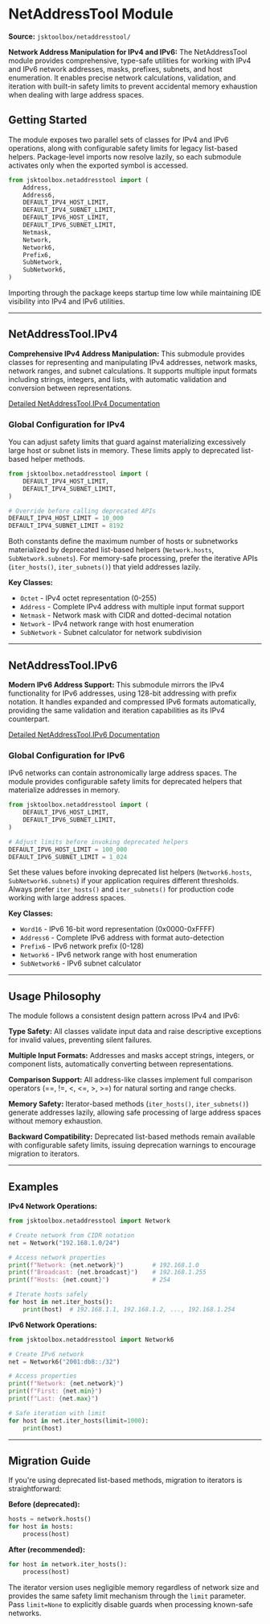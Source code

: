 # NetAddressTool Module

**Source:** `jsktoolbox/netaddresstool/`

**Network Address Manipulation for IPv4 and IPv6:**
The NetAddressTool module provides comprehensive, type-safe utilities for working with IPv4 and IPv6 network addresses, masks, prefixes, subnets, and host enumeration. It enables precise network calculations, validation, and iteration with built-in safety limits to prevent accidental memory exhaustion when dealing with large address spaces.

## Getting Started

The module exposes two parallel sets of classes for IPv4 and IPv6 operations, along with configurable safety limits for legacy list-based helpers. Package-level imports now resolve lazily, so each submodule activates only when the exported symbol is accessed.

```python
from jsktoolbox.netaddresstool import (
    Address,
    Address6,
    DEFAULT_IPV4_HOST_LIMIT,
    DEFAULT_IPV4_SUBNET_LIMIT,
    DEFAULT_IPV6_HOST_LIMIT,
    DEFAULT_IPV6_SUBNET_LIMIT,
    Netmask,
    Network,
    Network6,
    Prefix6,
    SubNetwork,
    SubNetwork6,
)
```

Importing through the package keeps startup time low while maintaining IDE visibility into IPv4 and IPv6 utilities.

---

## NetAddressTool.IPv4

**Comprehensive IPv4 Address Manipulation:**
This submodule provides classes for representing and manipulating IPv4 addresses, network masks, network ranges, and subnet calculations. It supports multiple input formats including strings, integers, and lists, with automatic validation and conversion between representations.

[Detailed NetAddressTool.IPv4 Documentation](https://github.com/Szumak75/JskToolBox/blob/master/docs/NetAddressTool4.md)

### Global Configuration for IPv4

You can adjust safety limits that guard against materializing excessively large host or subnet lists in memory. These limits apply to deprecated list-based helper methods.

```python
from jsktoolbox.netaddresstool import (
    DEFAULT_IPV4_HOST_LIMIT,
    DEFAULT_IPV4_SUBNET_LIMIT,
)

# Override before calling deprecated APIs
DEFAULT_IPV4_HOST_LIMIT = 10_000
DEFAULT_IPV4_SUBNET_LIMIT = 8192
```

Both constants define the maximum number of hosts or subnetworks materialized by deprecated list-based helpers (`Network.hosts`, `SubNetwork.subnets`). For memory-safe processing, prefer the iterative APIs (`iter_hosts()`, `iter_subnets()`) that yield addresses lazily.

**Key Classes:**

- `Octet` - IPv4 octet representation (0-255)
- `Address` - Complete IPv4 address with multiple input format support
- `Netmask` - Network mask with CIDR and dotted-decimal notation
- `Network` - IPv4 network range with host enumeration
- `SubNetwork` - Subnet calculator for network subdivision

---

## NetAddressTool.IPv6

**Modern IPv6 Address Support:**
This submodule mirrors the IPv4 functionality for IPv6 addresses, using 128-bit addressing with prefix notation. It handles expanded and compressed IPv6 formats automatically, providing the same validation and iteration capabilities as its IPv4 counterpart.

[Detailed NetAddressTool.IPv6 Documentation](https://github.com/Szumak75/JskToolBox/blob/master/docs/NetAddressTool6.md)

### Global Configuration for IPv6

IPv6 networks can contain astronomically large address spaces. The module provides configurable safety limits for deprecated helpers that materialize addresses in memory.

```python
from jsktoolbox.netaddresstool import (
    DEFAULT_IPV6_HOST_LIMIT,
    DEFAULT_IPV6_SUBNET_LIMIT,
)

# Adjust limits before invoking deprecated helpers
DEFAULT_IPV6_HOST_LIMIT = 100_000
DEFAULT_IPV6_SUBNET_LIMIT = 1_024
```

Set these values before invoking deprecated list helpers (`Network6.hosts`, `SubNetwork6.subnets`) if your application requires different thresholds. Always prefer `iter_hosts()` and `iter_subnets()` for production code working with large address spaces.

**Key Classes:**

- `Word16` - IPv6 16-bit word representation (0x0000-0xFFFF)
- `Address6` - Complete IPv6 address with format auto-detection
- `Prefix6` - IPv6 network prefix (0-128)
- `Network6` - IPv6 network range with host enumeration
- `SubNetwork6` - IPv6 subnet calculator

---

## Usage Philosophy

The module follows a consistent design pattern across IPv4 and IPv6:

**Type Safety:** All classes validate input data and raise descriptive exceptions for invalid values, preventing silent failures.

**Multiple Input Formats:** Addresses and masks accept strings, integers, or component lists, automatically converting between representations.

**Comparison Support:** All address-like classes implement full comparison operators (==, !=, <, <=, >, >=) for natural sorting and range checks.

**Memory Safety:** Iterator-based methods (`iter_hosts()`, `iter_subnets()`) generate addresses lazily, allowing safe processing of large address spaces without memory exhaustion.

**Backward Compatibility:** Deprecated list-based methods remain available with configurable safety limits, issuing deprecation warnings to encourage migration to iterators.

---

## Examples

**IPv4 Network Operations:**

```python
from jsktoolbox.netaddresstool import Network

# Create network from CIDR notation
net = Network("192.168.1.0/24")

# Access network properties
print(f"Network: {net.network}")        # 192.168.1.0
print(f"Broadcast: {net.broadcast}")    # 192.168.1.255
print(f"Hosts: {net.count}")            # 254

# Iterate hosts safely
for host in net.iter_hosts():
    print(host)  # 192.168.1.1, 192.168.1.2, ..., 192.168.1.254
```

**IPv6 Network Operations:**

```python
from jsktoolbox.netaddresstool import Network6

# Create IPv6 network
net = Network6("2001:db8::/32")

# Access properties
print(f"Network: {net.network}")
print(f"First: {net.min}")
print(f"Last: {net.max}")

# Safe iteration with limit
for host in net.iter_hosts(limit=1000):
    print(host)
```

---

## Migration Guide

If you're using deprecated list-based methods, migration to iterators is straightforward:

**Before (deprecated):**

```python
hosts = network.hosts()
for host in hosts:
    process(host)
```

**After (recommended):**

```python
for host in network.iter_hosts():
    process(host)
```

The iterator version uses negligible memory regardless of network size and provides the same safety limit mechanism through the `limit` parameter. Pass `limit=None` to explicitly disable guards when processing known-safe networks.
